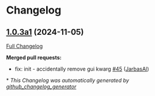 # Changelog

## [1.0.3a1](https://github.com/OpenVoiceOS/ovos-gui-plugin-shell-companion/tree/1.0.3a1) (2024-11-05)

[Full Changelog](https://github.com/OpenVoiceOS/ovos-gui-plugin-shell-companion/compare/1.0.2...1.0.3a1)

**Merged pull requests:**

- fix: init - accidentally remove gui kwarg [\#45](https://github.com/OpenVoiceOS/ovos-gui-plugin-shell-companion/pull/45) ([JarbasAl](https://github.com/JarbasAl))



\* *This Changelog was automatically generated by [github_changelog_generator](https://github.com/github-changelog-generator/github-changelog-generator)*
